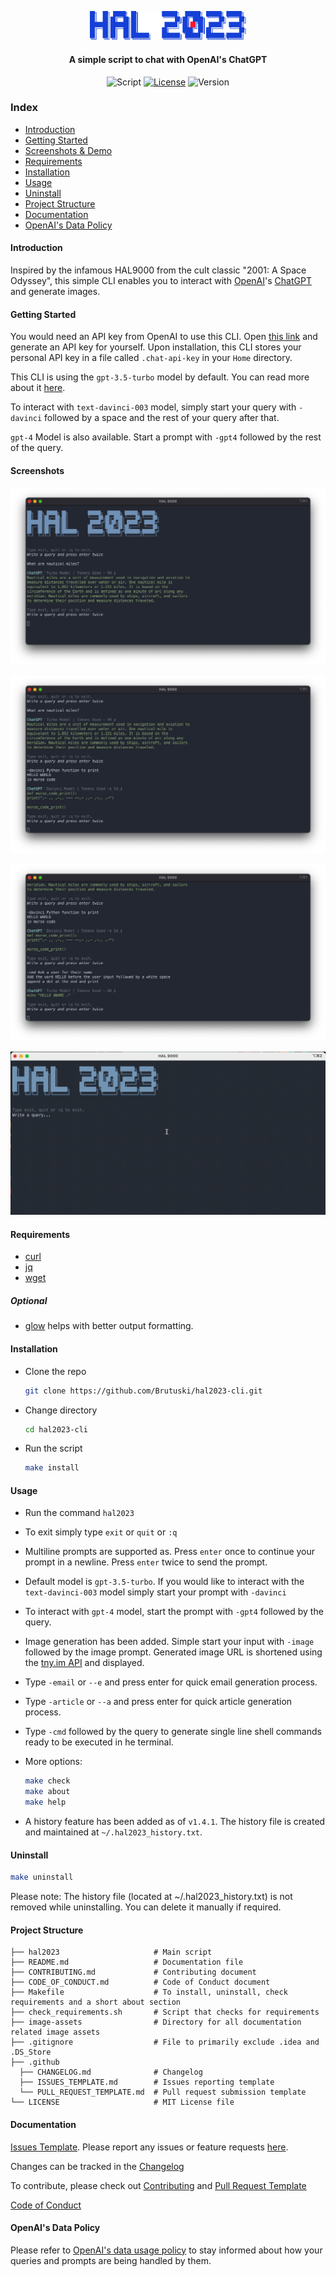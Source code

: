 <p align="center"><img src="./image-assets/logo.svg" width="250"><p>
<h4 align="center">A simple script to chat with OpenAI's ChatGPT</h4>
<p align="center">
        <img alt="Script" src="https://img.shields.io/badge/Shell_Script-121011?style=for-the-badge&logo=gnu-bash&logoColor=white">
        <a href="https://github.com/Brutuski/hal2023-cli/blob/main/LICENSE"> <img alt="License" src="https://img.shields.io/badge/MIT-LICENSE-1976D2?style=for-the-badge"></a>
        <img alt="Version" src="https://img.shields.io/badge/v-1.10.11-D8DEE9?style=for-the-badge">
</p>

### Index

- [Introduction](#introduction)
- [Getting Started](#getting-started)
- [Screenshots & Demo](#screenshots)
- [Requirements](#requirements)
- [Installation](#installation)
- [Usage](#usage)
- [Uninstall](#uninstall)
- [Project Structure](#project-structure)
- [Documentation](#documentation)
- [OpenAI's Data Policy](#openais-data-policy)

#### Introduction

Inspired by the infamous HAL9000 from the cult classic "2001: A Space Odyssey", this simple CLI enables you to
interact with [OpenAI](https://openai.com)'s [ChatGPT](https://openai.com/blog/chatgpt/) and generate images.

#### Getting Started

You would need an API key from OpenAI to use this CLI.
Open [this link](https://beta.openai.com/account/api-keys) and generate an API key for yourself.
Upon installation, this CLI stores your personal API key in a file called `.chat-api-key` in your `Home` directory.

This CLI is using the `gpt-3.5-turbo` model by default. You can read more about
it [here](https://platform.openai.com/docs/guides/chat).

To interact with `text-davinci-003` model, simply start your query with `-davinci` followed by a space and the rest of
your query after that.

`gpt-4` Model is also available. Start a prompt with `-gpt4` followed by the rest of the query.

#### Screenshots

<p align="center"><img src="./image-assets/screenshot-1.png"><p>
<p align="center"><img src="./image-assets/screenshot-2.png"><p>
<p align="center"><img src="./image-assets/screenshot-3.png"><p>
<p align="center"><img src="./image-assets/recording.gif" width="750"><p>

#### Requirements

- [curl](https://curl.se/)
- [jq](https://stedolan.github.io/jq/)
- [wget](https://www.gnu.org/software/wget/)

##### Optional

- [glow](https://github.com/charmbracelet/glow) helps with better output formatting.

#### Installation

- Clone the repo
  ```sh
  git clone https://github.com/Brutuski/hal2023-cli.git
  ```
- Change directory
   ```sh
   cd hal2023-cli
   ```
- Run the script
  ```sh
  make install
  ```

#### Usage

- Run the command `hal2023`


- To exit simply type `exit` or `quit` or `:q`

- Multiline prompts are supported as. Press `enter` once
  to continue your prompt in a newline. Press `enter` twice to send the prompt.

- Default model is `gpt-3.5-turbo`. If you would like to interact with the `text-davinci-003` model simply start your
  prompt with `-davinci`

- To interact with `gpt-4` model, start the prompt with `-gpt4` followed by the query.

- Image generation has been added. Simple start your input with `-image ` followed by the image prompt. Generated image
  URL is shortened using the [tny.im API](https://tny.im/aboutapi.php) and displayed.

- Type `-email` or `--e` and press enter for quick email generation process.

- Type `-article` or `--a` and press enter for quick article generation process.

- Type `-cmd` followed by the query to generate single line shell commands ready to be executed in he terminal.


- More options:
  ```sh
  make check
  make about
  make help
  ```
- A history feature has been added as of `v1.4.1`. The history file is created and maintained
  at `~/.hal2023_history.txt`.

#### Uninstall

```sh
make uninstall
```

Please note: The history file (located at ~/.hal2023_history.txt) is not removed while uninstalling. You can delete it
manually if required.

#### Project Structure

```
├── hal2023                     # Main script
├── README.md                   # Documentation file
├── CONTRIBUTING.md             # Contributing document
├── CODE_OF_CONDUCT.md          # Code of Conduct document
├── Makefile                    # To install, uninstall, check requirements and a short about section
├── check_requirements.sh       # Script that checks for requirements
├── image-assets                # Directory for all documentation related image assets
├── .gitignore                  # File to primarily exclude .idea and .DS_Store
├── .github                  
  ├── CHANGELOG.md              # Changelog
  ├── ISSUES_TEMPLATE.md        # Issues reporting template
  └── PULL_REQUEST_TEMPLATE.md  # Pull request submission template
└── LICENSE                     # MIT License file
```

#### Documentation

[Issues Template](.github/ISSUES_TEMPLATE.md). Please report any issues or feature
requests [here](https://github.com/Brutuski/hal2023-cli/issues).

Changes can be tracked in the [Changelog](.github/CHANGELOG.md)

To contribute, please check out [Contributing](CONTRIBUTING.md)
and [Pull Request Template](.github/PULL_REQUEST_TEMPLATE.md)

[Code of Conduct](CODE_OF_CONDUCT.md)

#### OpenAI's Data Policy

Please refer to [OpenAI's data usage policy](https://openai.com/policies/api-data-usage-policies) to stay informed about
how your queries and prompts are being handled by them.